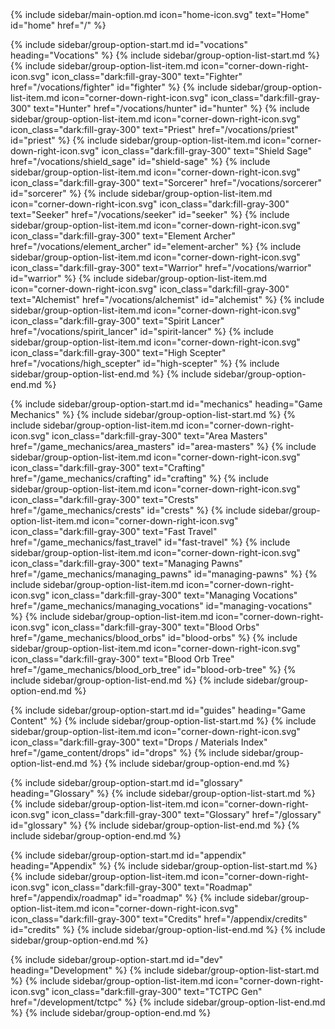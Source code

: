 <nav class="dark:bg-zinc-900 dark:text-gray-900 sidebar-content peer hidden z-50 overflow-y-auto fixed md:static top-0 left-0 md:block md:w-1/5 bg-white h-full min-w-[250px] py-6 px-4 font-[sans-serif] overflow-auto">
  {% include sidebar/main-option.md icon="home-icon.svg" text="Home" id="home" href="/" %}

  {% include sidebar/group-option-start.md id="vocations" heading="Vocations" %}
    {% include sidebar/group-option-list-start.md %}
      {% include sidebar/group-option-list-item.md icon="corner-down-right-icon.svg" icon_class="dark:fill-gray-300" text="Fighter" href="/vocations/fighter" id="fighter" %}
      {% include sidebar/group-option-list-item.md icon="corner-down-right-icon.svg" icon_class="dark:fill-gray-300" text="Hunter" href="/vocations/hunter" id="hunter" %}
      {% include sidebar/group-option-list-item.md icon="corner-down-right-icon.svg" icon_class="dark:fill-gray-300" text="Priest" href="/vocations/priest" id="priest" %}
      {% include sidebar/group-option-list-item.md icon="corner-down-right-icon.svg" icon_class="dark:fill-gray-300" text="Shield Sage" href="/vocations/shield_sage" id="shield-sage" %}
      {% include sidebar/group-option-list-item.md icon="corner-down-right-icon.svg" icon_class="dark:fill-gray-300" text="Sorcerer" href="/vocations/sorcerer" id="sorcerer" %}
      {% include sidebar/group-option-list-item.md icon="corner-down-right-icon.svg" icon_class="dark:fill-gray-300" text="Seeker" href="/vocations/seeker" id="seeker" %}
      {% include sidebar/group-option-list-item.md icon="corner-down-right-icon.svg" icon_class="dark:fill-gray-300" text="Element Archer" href="/vocations/element_archer" id="element-archer" %}
      {% include sidebar/group-option-list-item.md icon="corner-down-right-icon.svg" icon_class="dark:fill-gray-300" text="Warrior" href="/vocations/warrior" id="warrior" %}
      {% include sidebar/group-option-list-item.md icon="corner-down-right-icon.svg" icon_class="dark:fill-gray-300" text="Alchemist" href="/vocations/alchemist" id="alchemist" %}
      {% include sidebar/group-option-list-item.md icon="corner-down-right-icon.svg" icon_class="dark:fill-gray-300" text="Spirit Lancer" href="/vocations/spirit_lancer" id="spirit-lancer" %}
      {% include sidebar/group-option-list-item.md icon="corner-down-right-icon.svg" icon_class="dark:fill-gray-300" text="High Scepter" href="/vocations/high_scepter" id="high-scepter" %}
    {% include sidebar/group-option-list-end.md %}
  {% include sidebar/group-option-end.md %}

  {% include sidebar/group-option-start.md id="mechanics" heading="Game Mechanics" %}
    {% include sidebar/group-option-list-start.md %}
      {% include sidebar/group-option-list-item.md icon="corner-down-right-icon.svg" icon_class="dark:fill-gray-300" text="Area Masters" href="/game_mechanics/area_masters" id="area-masters" %}
      {% include sidebar/group-option-list-item.md icon="corner-down-right-icon.svg" icon_class="dark:fill-gray-300" text="Crafting" href="/game_mechanics/crafting" id="crafting" %}
      {% include sidebar/group-option-list-item.md icon="corner-down-right-icon.svg" icon_class="dark:fill-gray-300" text="Crests" href="/game_mechanics/crests" id="crests" %}
      {% include sidebar/group-option-list-item.md icon="corner-down-right-icon.svg" icon_class="dark:fill-gray-300" text="Fast Travel" href="/game_mechanics/fast_travel" id="fast-travel" %}
      {% include sidebar/group-option-list-item.md icon="corner-down-right-icon.svg" icon_class="dark:fill-gray-300" text="Managing Pawns" href="/game_mechanics/managing_pawns" id="managing-pawns" %}
      {% include sidebar/group-option-list-item.md icon="corner-down-right-icon.svg" icon_class="dark:fill-gray-300" text="Managing Vocations" href="/game_mechanics/managing_vocations" id="managing-vocations" %}
      {% include sidebar/group-option-list-item.md icon="corner-down-right-icon.svg" icon_class="dark:fill-gray-300" text="Blood Orbs" href="/game_mechanics/blood_orbs" id="blood-orbs" %}
      {% include sidebar/group-option-list-item.md icon="corner-down-right-icon.svg" icon_class="dark:fill-gray-300" text="Blood Orb Tree" href="/game_mechanics/blood_orb_tree" id="blood-orb-tree" %}
    {% include sidebar/group-option-list-end.md %}
  {% include sidebar/group-option-end.md %}

  {% include sidebar/group-option-start.md id="guides" heading="Game Content" %}
    {% include sidebar/group-option-list-start.md %}
      {% include sidebar/group-option-list-item.md icon="corner-down-right-icon.svg" icon_class="dark:fill-gray-300" text="Drops / Materials Index" href="/game_content/drops" id="drops" %}
    {% include sidebar/group-option-list-end.md %}
  {% include sidebar/group-option-end.md %}

  {% include sidebar/group-option-start.md id="glossary" heading="Glossary" %}
    {% include sidebar/group-option-list-start.md %}
      {% include sidebar/group-option-list-item.md icon="corner-down-right-icon.svg" icon_class="dark:fill-gray-300" text="Glossary" href="/glossary" id="glossary" %}
    {% include sidebar/group-option-list-end.md %}
  {% include sidebar/group-option-end.md %}

  {% include sidebar/group-option-start.md id="appendix" heading="Appendix" %}
    {% include sidebar/group-option-list-start.md %}
      {% include sidebar/group-option-list-item.md icon="corner-down-right-icon.svg" icon_class="dark:fill-gray-300" text="Roadmap" href="/appendix/roadmap" id="roadmap" %}
      {% include sidebar/group-option-list-item.md icon="corner-down-right-icon.svg" icon_class="dark:fill-gray-300" text="Credits" href="/appendix/credits" id="credits" %}
    {% include sidebar/group-option-list-end.md %}
  {% include sidebar/group-option-end.md %}

  {% include sidebar/group-option-start.md id="dev" heading="Development" %}
    {% include sidebar/group-option-list-start.md %}
      {% include sidebar/group-option-list-item.md icon="corner-down-right-icon.svg" icon_class="dark:fill-gray-300" text="TCTPC Gen" href="/development/tctpc" %}
    {% include sidebar/group-option-list-end.md %}
  {% include sidebar/group-option-end.md %}
</nav>